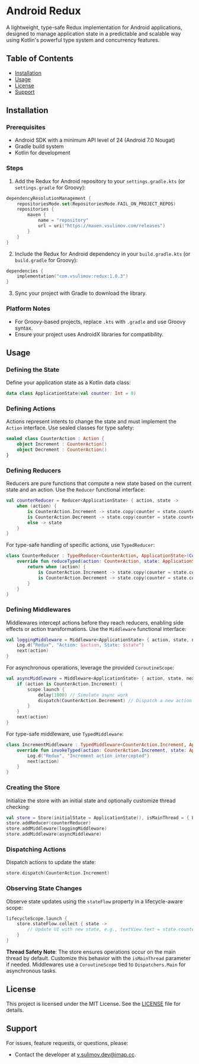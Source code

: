 # Android Redux

A lightweight, type-safe Redux implementation for Android applications, designed to manage application state in a predictable and scalable way using Kotlin's powerful type system and concurrency features.

## Table of Contents
- [Installation](#installation)
- [Usage](#usage)
- [License](#license)
- [Support](#support)

## Installation

### Prerequisites
- Android SDK with a minimum API level of 24 (Android 7.0 Nougat)
- Gradle build system
- Kotlin for development

### Steps
1. Add the Redux for Android repository to your `settings.gradle.kts` (or `settings.gradle` for Groovy):

```kotlin
dependencyResolutionManagement {
    repositoriesMode.set(RepositoriesMode.FAIL_ON_PROJECT_REPOS)
    repositories {
        maven {
            name = "repository"
            url = uri("https://maven.vsulimov.com/releases")
        }
    }
}
```

2. Include the Redux for Android dependency in your `build.gradle.kts` (or `build.gradle` for Groovy):

```kotlin
dependencies {
    implementation("com.vsulimov:redux:1.0.3")
}
```

3. Sync your project with Gradle to download the library.

### Platform Notes
- For Groovy-based projects, replace `.kts` with `.gradle` and use Groovy syntax.
- Ensure your project uses AndroidX libraries for compatibility.

## Usage

### Defining the State
Define your application state as a Kotlin data class:

```kotlin
data class ApplicationState(val counter: Int = 0)
```

### Defining Actions
Actions represent intents to change the state and must implement the `Action` interface. Use sealed classes for type safety:

```kotlin
sealed class CounterAction : Action {
    object Increment : CounterAction()
    object Decrement : CounterAction()
}
```

### Defining Reducers
Reducers are pure functions that compute a new state based on the current state and an action. Use the `Reducer` functional interface:

```kotlin
val counterReducer = Reducer<ApplicationState> { action, state ->
    when (action) {
        is CounterAction.Increment -> state.copy(counter = state.counter + 1)
        is CounterAction.Decrement -> state.copy(counter = state.counter - 1)
        else -> state
    }
}
```

For type-safe handling of specific actions, use `TypedReducer`:

```kotlin
class CounterReducer : TypedReducer<CounterAction, ApplicationState>(CounterAction::class.java) {
    override fun reduceTyped(action: CounterAction, state: ApplicationState): ApplicationState {
        return when (action) {
            is CounterAction.Increment -> state.copy(counter = state.counter + 1)
            is CounterAction.Decrement -> state.copy(counter = state.counter - 1)
        }
    }
}
```

### Defining Middlewares
Middlewares intercept actions before they reach reducers, enabling side effects or action transformations. Use the `Middleware` functional interface:

```kotlin
val loggingMiddleware = Middleware<ApplicationState> { action, state, next, dispatch, scope ->
    Log.d("Redux", "Action: $action, State: $state")
    next(action)
}
```

For asynchronous operations, leverage the provided `CoroutineScope`:

```kotlin
val asyncMiddleware = Middleware<ApplicationState> { action, state, next, dispatch, scope ->
    if (action is CounterAction.Increment) {
        scope.launch {
            delay(1000) // Simulate async work
            dispatch(CounterAction.Decrement) // Dispatch a new action
        }
    }
    next(action)
}
```

For type-safe middleware, use `TypedMiddleware`:

```kotlin
class IncrementMiddleware : TypedMiddleware<CounterAction.Increment, ApplicationState>(CounterAction.Increment::class.java) {
    override fun invokeTyped(action: CounterAction.Increment, state: ApplicationState, next: (Action) -> Unit, dispatch: (Action) -> Unit, scope: CoroutineScope) {
        Log.d("Redux", "Increment action intercepted")
        next(action)
    }
}
```

### Creating the Store
Initialize the store with an initial state and optionally customize thread checking:

```kotlin
val store = Store(initialState = ApplicationState(), isMainThread = { Looper.myLooper() == Looper.getMainLooper() })
store.addReducer(counterReducer)
store.addMiddleware(loggingMiddleware)
store.addMiddleware(asyncMiddleware)
```

### Dispatching Actions
Dispatch actions to update the state:

```kotlin
store.dispatch(CounterAction.Increment)
```

### Observing State Changes
Observe state updates using the `stateFlow` property in a lifecycle-aware scope:

```kotlin
lifecycleScope.launch {
    store.stateFlow.collect { state ->
        // Update UI with new state, e.g., textView.text = state.counter.toString()
    }
}
```

**Thread Safety Note**: The store ensures operations occur on the main thread by default. Customize this behavior with the `isMainThread` parameter if needed. Middlewares use a `CoroutineScope` tied to `Dispatchers.Main` for asynchronous tasks.

## License
This project is licensed under the MIT License. See the [LICENSE](LICENSE) file for details.

## Support
For issues, feature requests, or questions, please:
- Contact the developer at [v.sulimov.dev@imap.cc](mailto:v.sulimov.dev@imap.cc).
